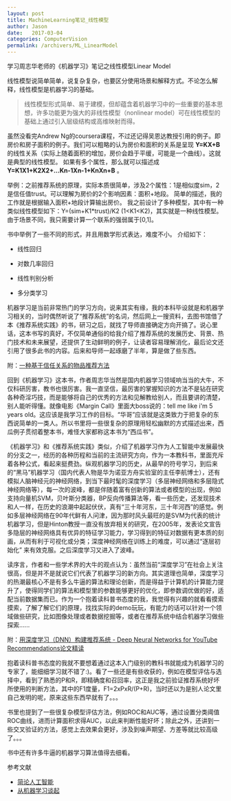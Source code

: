 ```yaml
---
layout: post
title: MachineLearning笔记_线性模型
author: Jason
date:   2017-03-04
categories: ComputerVision
permalink: /archivers/ML_LinearModel
---
```




<p class="lead">学习周志华老师的《机器学习》笔记之线性模型Linear Model</p>

线性模型说简单简单，说复杂复杂，也要区分使用场景和解释方式。不论怎么解释，线性模型是机器学习的基础。
> 线性模型形式简单、易于建模，但却蕴含着机器学习中的一些重要的基本思想，许多功能更为强大的非线性模型（nonlinear model）可在线性模型的基础上通过引入层级结构或高维映射而得。

虽然没看完Andrew Ng的coursera课程，不过还记得吴恩达教授引用的例子。即房价和房子面积的例子。我们可以粗略的认为房价和面积的关系是呈现 <b>Y=KX+B</b> 的线性关系（实际上随着面积的增加，房价会趋于平缓，可能是一个曲线）。这就是典型的线性模型。
如果有多个属性，那么就可以描述成 <b>Y=K1X1+K2X2+...Kn-1Xn-1+KnXn+B</b> 。

举例：之前推荐系统的原理，实际本质很简单，涉及2个属性：1是相似度sim，2是信任值trust。可以理解为房价的2个影响因素：面积+地段。
简单的描述，我的工作就是根据输入面积+地段计算输出房价。
我之前设计了多种模型，其中有一种类似线性模型如下：Y=(sim+K1*trust)/K2 (1<K1<K2)，其实就是一种线性模型。由于场景不同，我只需要计算一个联系的强弱属于[0,1]。

书中举例了一些不同的形式，并且用数学形式表达，难度不小。
介绍如下：

* 线性回归


* 对数几率回归
* 线性判别分析
* 多分类学习









机器学习是当前非常热门的学习方向，说来其实有缘，我的本科毕设就是和机器学习相关的，当时偶然听说了“推荐系统”的名词，然后网上一搜资料，去图书馆借了本《推荐系统实践》的书，研习之后，就找了导师直接确定方向开搞了。说心里话，这本书写的真好，不仅简单通俗的给我介绍了推荐系统的发展历史、背景、热门技术和未来展望，还提供了生动鲜明的例子，让读者容易理解消化，最后论文还引用了很多此书的内容。后来和导师一起琢磨了半年，算是做了些东西。

附：[一种基于信任关系的物品推荐方法](https://www.google.com/patents/CN104915391A?cl=zh)

回到《机器学习》这本书，作者周志华当然是国内机器学习领域响当当的大牛，不仅科研厉害，教书也很厉害。我一直坚信，最厉害的掌握知识的方法不是钻在研究各种奇淫巧技，而是能够将自己的优秀的方法和见解教给别人，而且要讲的清楚，别人能听得懂。就像电影《Margin Call》里面大boss说的：tell me like i'm 5 years old。这应该是我学习工作的目标。“华哥”应该就是这类致力于把复杂的东西说简单的一类人。所以书里将一些很复杂的原理用轻松幽默的方式描述出来，西瓜例子贯彻着整本书，难怪大家都称这本书为“西瓜书”。

《机器学习》和《推荐系统实践》类似，介绍了机器学习作为人工智能中发展最快的分支之一，经历的各种历程和当前的主流研究方向，作为一本教科书，里面充斥着各种公式，看起来挺费劲。纵观机器学习的历史，从最早的符号学习，到后来的“黑马”机器学习（国内代表人物是华为诺亚方舟实验室的主任李航博士），还有模拟人脑神经元的神经网络，到当下最时髦的深度学习（多层神经网络和多层隐式神经网络等），每一次的波峰，都是伴随着富有创新的算法或者模型的出现，例如支持向量机SVM，贝叶斯分类器，BP反向传播算法等，看一些历史，还发现技术和人一样，在历史的浪潮中起起伏伏，真有“三十年河东，三十年河西”的感觉。例如多层神经网络在90年代鲜有人问津，因为那时风头最旺的是SVM为代表的统计机器学习，但是Hinton教授一直没有放弃相关的研究，在2005年，发表论文宣告多隐层的神经网络具有优异的特征学习能力，学习得到的特征对数据有更本质的刻画，从而有利于可视化或分类；深度神经网络在训练上的难度，可以通过“逐层初始化” 来有效克服。之后深度学习又进入了波峰。

读序言，作者和一些学术界的大牛的观点认为：虽然当前“深度学习”在社会上关注很高，但是并不是就说它们代表了机器学习的新方向。其实道理也简单，深度学习的热潮最核心不是有多么牛逼的算法和理论创新，而是得益于计算机的计算能力提升了，使得同学们的算法和模型里的参数能够更好的优化，即参数调优做的好，适配当前数据集而已。作为一个抱着读科普书态度的我，我觉得有兴趣的就看看摸索摸索，了解了解它们的原理，找找实际的demo玩玩，有能力的话可以针对一个领域做些研究，比如图像处理或者数据挖掘等，或者在推荐系统中结合机器学习做些探索......

附：[用深度学习（DNN）构建推荐系统 - Deep Neural Networks for YouTube Recommendations论文精读](https://zhuanlan.zhihu.com/p/25343518)


抱着读科普书态度的我就不要想着通过这本入门级别的教科书就能成为机器学习的专家了，能细细学习就不错了:)。看了一些还是有些收获的，例如在模型评估与选择中，看到了熟悉的P和R，即精确度和召回率，这正是我之前验证推荐系统好坏所使用的判断方法，其中的F1度量，F1=2xPxR/(P+R)，当时还以为是别人论文里自己发明的呢，原来这些东西早就有了。。。

书里也提到了一些很复杂模型评估方法，例如ROC和AUC等，通过设置分类阈值ROC曲线，进而计算面积求得AUC，以此来判断性能好坏；除此之外，还讲到一些交叉验证的方法，感觉上去效果会更好，涉及到噪声期望、方差等就比较高级了。。。

书中还有许多牛逼的机器学习算法值得去细看。



参考文献
* [简论人工智能](http://blog.sina.com.cn/s/blog_7ad48fee0102w4bg.html)
* [从机器学习谈起](http://www.cnblogs.com/subconscious/p/4107357.html)
